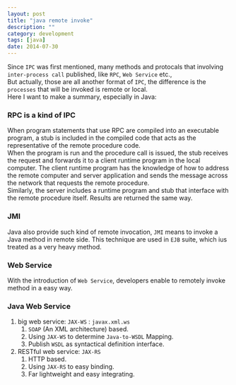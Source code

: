 ```yaml
---
layout: post
title: "java remote invoke"
description: ""
category: development
tags: [java]
date: 2014-07-30
---
```

Since `IPC` was first mentioned, many methods and protocals that involving `inter-process call` published, like `RPC`, `Web Service` etc.,  
But actually, those are all another format of `IPC`, the difference is the `processes` that will be invoked is remote or local.  
Here I want to make a summary, especially in Java:  


### RPC is a kind of IPC
When program statements that use RPC are compiled into an executable program, a stub is included in the compiled code that acts as the representative of the remote procedure code.   
When the program is run and the procedure call is issued, the stub receives the request and forwards it to a client runtime program in the local computer. The client runtime program has the knowledge of how to address the remote computer and server application and sends the message across the network that requests the remote procedure.    
Similarly, the server includes a runtime program and stub that interface with the remote procedure itself. Results are returned the same way.


### JMI
Java also provide such kind of remote invocation, `JMI` means to invoke a Java method in remote side. This technique are used in `EJB` suite, which ius treated as a very heavy method.  


### Web Service
With the introduction of `Web Service`, developers enable to remotely invoke method in a easy way.  
 
 
### Java Web Service

1. big web service: `JAX-WS` : `javax.xml.ws`
    1. `SOAP` (An XML architecture) based.
    2. Using `JAX-WS` to determine `Java-to-WSDL` Mapping.
    3. Publish `WSDL` as syntactical definition interface.
2. RESTful web service:  `JAX-RS`
    1. HTTP based.
    2. Using `JAX-RS` to easy binding.
    3. Far lightweight and easy integrating.
